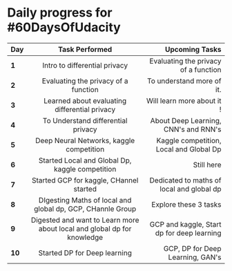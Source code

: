 # Daily progress for #60DaysOfUdacity

| Day        | Task Performed   | Upcoming Tasks|
| ------------- |:-------------:| ----: |
| **1**  | Intro to differential privacy| Evaluating the privacy of a function  | 
| **2**  | Evaluating the privacy of a function |  To understand more of it. | 
| **3**  | Learned about evaluating differential privacy | Will learn more about it !  | 
| **4**  | To Understand differential privacy  | About Deep Learning, CNN's and RNN's | 
| **5**  | Deep Neural Networks, kaggle competition |   Kaggle competition, Local and Global Dp | 
| **6**  | Started Local and Global Dp, kaggle competition | Still here | 
| **7**  | Started GCP for kaggle, CHannel started | Dedicated to maths of local and global dp | 
| **8**  | DIgesting Maths of local and global dp, GCP, CHannle Group  | Explore these 3 tasks  | 
| **9**  | Digested and want to Learn more about local and global dp for knowledge |  GCP and kaggle, Start dp for deep learning  | 
| **10**  | Started DP for Deep learning | GCP, DP for Deep Learning, GAN's | 
